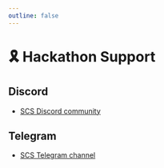 ```yaml
---
outline: false
---
```


# 🎗️ Hackathon Support

## Discord

- [SCS Discord community](https://discord.gg/2GuvSdzx)

## Telegram

- [SCS Telegram channel](https://t.me/startalecloudservices)